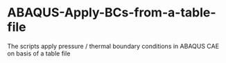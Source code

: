 # ABAQUS-Apply-BCs-from-a-table-file
The scripts apply pressure / thermal boundary conditions in ABAQUS CAE on basis of a table file
